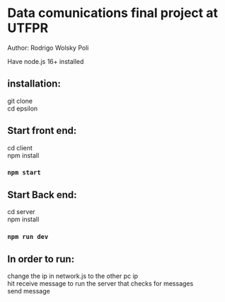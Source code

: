 # Data comunications final project at UTFPR
Author: Rodrigo Wolsky Poli  

Have node.js 16+ installed  

## installation:

git clone  
cd epsilon  



## Start front end:

cd client  
npm install    

### `npm start`

## Start Back end:

cd server  
npm install  

### `npm run dev`

## In order to run:  

change the ip in network.js to the other pc ip  
hit receive message to run the server that checks for messages  
send message
